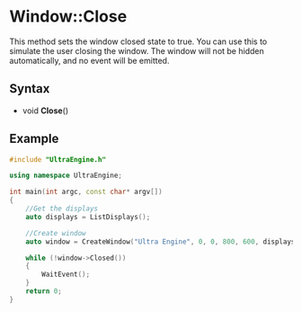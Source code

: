 # Window::Close

This method sets the window closed state to true. You can use this to simulate the user closing the window. The window will not be hidden automatically, and no event will be emitted.

## Syntax

- void **Close**()

## Example

```c++
#include "UltraEngine.h"

using namespace UltraEngine;

int main(int argc, const char* argv[])
{
    //Get the displays
    auto displays = ListDisplays();

    //Create window
    auto window = CreateWindow("Ultra Engine", 0, 0, 800, 600, displays[0]);

    while (!window->Closed())
    {
        WaitEvent();
    }
    return 0;
}
```
